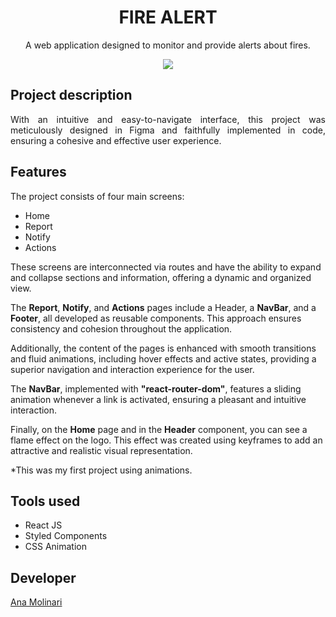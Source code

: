 <h1 align="center">FIRE ALERT</h1>

<p align="center">
A web application designed to monitor and provide alerts about fires.

<div align="center">
  <img src="https://i.imgur.com/psUxV8I.gif">
</div>

## Project description

<p align="justify">
With an intuitive and easy-to-navigate interface, this project was meticulously designed in Figma and faithfully implemented in code, ensuring a cohesive and effective user experience.

## Features

The project consists of four main screens:
- Home
- Report
- Notify
- Actions

These screens are interconnected via routes and have the ability to expand and collapse sections and information, offering a dynamic and organized view.

The <strong>Report</strong>, <strong>Notify</strong>, and <strong>Actions</strong> pages include a Header, a <strong>NavBar</strong>, and a <strong>Footer</strong>, all developed as reusable components. This approach ensures consistency and cohesion throughout the application.

Additionally, the content of the pages is enhanced with smooth transitions and fluid animations, including hover effects and active states, providing a superior navigation and interaction experience for the user.

The <strong>NavBar</strong>, implemented with <strong>"react-router-dom"</strong>, features a sliding animation whenever a link is activated, ensuring a pleasant and intuitive interaction.

Finally, on the <strong>Home</strong> page and in the <strong>Header</strong> component, you can see a flame effect on the logo. This effect was created using keyframes to add an attractive and realistic visual representation.

*This was my first project using animations.

## Tools used

- React JS
- Styled Components
- CSS Animation

## Developer
[Ana Molinari](https://www.linkedin.com/in/anahmolinari/)


